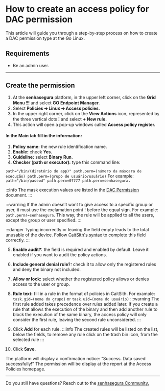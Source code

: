 # How to create an access policy for DAC permission

This article will guide you through a step-by-step process on how to create a DAC permission type at the Go Linux.

## Requirements

* Be an admin user.

* * *

## Create the permission

1. At the **senhasegura** platform, in the upper left corner, click on the **Grid Menu ⁝⁝⁝** and select **GO Endpoint Manager.**
2. Select **Policies ➔ Linux ➔ Access policies.**
3. In the upper right corner, click on the **View Actions** icon, represented by the three vertical dots **⁝** and select **+ New rule.**
4. This action will open a pop-up windows called **Access policy register.**

#### In the Main tab fill in the information:

1. **Policy name:** the new rule identification name.
2. **Enable:** check **Yes.**
3. **Guideline:** select **Binary Run.**
4. **Checker (path or executor):** type this command line:

`path="/bin/(diretório do app)" path.perm=(número da máscara de execução) path.perm=(grupo de usuário/usuário)`
For example: `path="/bin/passwd" path.perm=07777 path.perm=senhasegura.`

:::info
The mask execution values are listed in the [DAC Permission](/v3-32/docs/go-endpoint-manager-linux-dac-permission) document.
:::

:::warning
If the admin doesn’t want to give access to a specific group or user, it must use the exclamation point ! before the equal sign. For example: `path.perm!=senhasegura`. This way, the rule will be applied to all the users, except the group or user specified.
:::

:::danger
Typing incorrectly or leaving the field empty leads to the total unusable of the device. Follow [CaitSith's syntax](https://caitsith.osdn.jp/#syntax_list) to complete this field correctly.
:::

5. **Enable audit?:** the field is required and enabled by default. Leave it enabled if you want to audit the policy actions.
6. **Include general denial rule?:** check it to allow only the registered rules and deny the binary not included.
7. **Allow or lock:** select whether the registered policy allows or denies access to the user or group.
8. **Rule text:** fill in a rule in the format of policies in CaitSith. For example:  `task.gid=(nome do grupo)` or `task.uid=(nome do usuário)`
:::warning
The first rule added takes precedence over rules added later. If you create a rule that allows the execution of the binary and then add another rule to block the execution of the same binary, the access policy will only consider the first rule, leaving the second rule  unconsidered.
:::

9. Click **Add** for each rule.
:::info
The created rules will be listed on the list, below the fields, to remove any rule click on the trash bin icon, from the selected rule
:::
10. Click **Save.**


The platform will display a confirmation notice: “Success. Data saved successfully!” The permission will be display at the report at  the Access Policies homepage.


* * *

Do you still have questions? Reach out to the [senhasegura Community.](https://community.senhasegura.io/)

